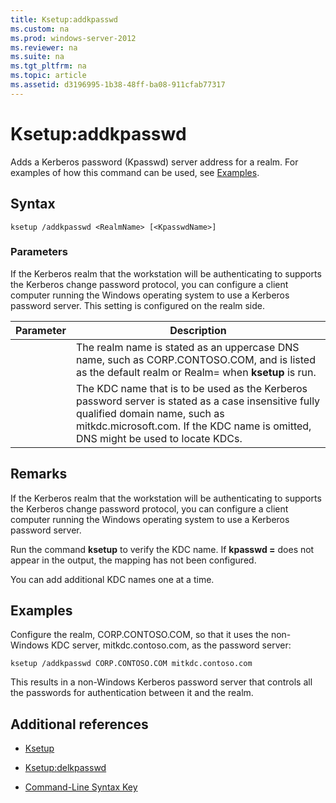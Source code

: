 ```yaml
---
title: Ksetup:addkpasswd
ms.custom: na
ms.prod: windows-server-2012
ms.reviewer: na
ms.suite: na
ms.tgt_pltfrm: na
ms.topic: article
ms.assetid: d3196995-1b38-48ff-ba08-911cfab77317
---
```

# Ksetup:addkpasswd
Adds a Kerberos password \(Kpasswd\) server address for a realm. For examples of how this command can be used, see [Examples](#BKMK_Examples).  
  
## Syntax  
  
```  
ksetup /addkpasswd <RealmName> [<KpasswdName>]  
```  
  
### Parameters  
If the Kerberos realm that the workstation will be authenticating to supports the Kerberos change password protocol, you can configure a client computer running the Windows operating system to use a Kerberos password server. This setting is configured on the realm side.  
  
|Parameter|Description|  
|-------------|---------------|  
|<RealmName>|The realm name is stated as an uppercase DNS name, such as CORP.CONTOSO.COM, and is listed as the default realm or Realm\= when **ksetup** is run.|  
|<KpasswdName>|The KDC name that is to be used as the Kerberos password server is stated as a case insensitive fully qualified domain name, such as mitkdc.microsoft.com. If the KDC name is omitted, DNS might be used to locate KDCs.|  
  
## Remarks  
If the Kerberos realm that the workstation will be authenticating to supports the Kerberos change password protocol, you can configure a client computer running the Windows operating system to use a Kerberos password server.  
  
Run the command **ksetup** to verify the KDC name. If **kpasswd \=** does not appear in the output, the mapping has not been configured.  
  
You can add additional KDC names one at a time.  
  
## <a name="BKMK_Examples"></a>Examples  
Configure the realm, CORP.CONTOSO.COM, so that it uses the non\-Windows KDC server, mitkdc.contoso.com, as the password server:  
  
```  
ksetup /addkpasswd CORP.CONTOSO.COM mitkdc.contoso.com  
```  
  
This results in a non\-Windows Kerberos password server that controls all the passwords for authentication between it and the realm.  
  
## Additional references  
  
-   [Ksetup](../Topic/Ksetup.md)  
  
-   [Ksetup:delkpasswd](../Topic/Ksetup-delkpasswd.md)  
  
-   [Command-Line Syntax Key](../Topic/Command-Line-Syntax-Key.md)  
  
